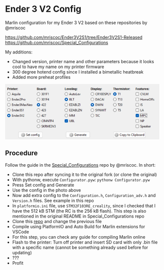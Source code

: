 # Ender 3 V2 Config
Marlin configuration for my Ender 3 V2 based on these repositories by @mriscoc

https://github.com/mriscoc/Ender3V2S1/tree/Ender3V2S1-Released
https://github.com/mriscoc/Special_Configurations

My additions:
- Changed version, printer name and other parameters because it looks cool to have my name on my printer firmware
- 300 degree hotend config since I installed a bimetallic heatbreak
- Added more preheat profiles

![Minimal config](https://github.com/Pelochus/Ender3-V2-Config/blob/main/images/Minimal-Config.png)

## Procedure
Follow the guide in the [Special_Configurations](https://github.com/mriscoc/Special_Configurations) repo by @mriscoc. In short:
- Clone this repo after syncing it to the original fork (or clone the original)
- With pythonw, execute ```Configurator.pyw```: ```pythonw Configurator.pyw```
- Press Set config and Generate
- Use the config in the photo above
- Now add extra config to the ```Configuration.h```, ```Configuration_adv.h``` and ```Version.h``` files. See example in this repo
- In ```platformio.ini``` file, use ```STM32F103RE_creality```, since I checked that I have the 512 kB STM (the RC is the 256 kB flash). This step is also mentioned in the original README in Special_Configurations repo
- Clone this [repo](https://github.com/mriscoc/Ender3V2S1/tree/Ender3V2S1-Released) and change the previous file
- Compile using PlatformIO and Auto Build for Marlin extensions for VSCode
- For this step, you can check any guide for compiling Marlin online
- Flash to the printer: Turn off printer and insert SD card with only .bin file with a specific name (cannot be something already used before for updating)
- ???
- Profit
